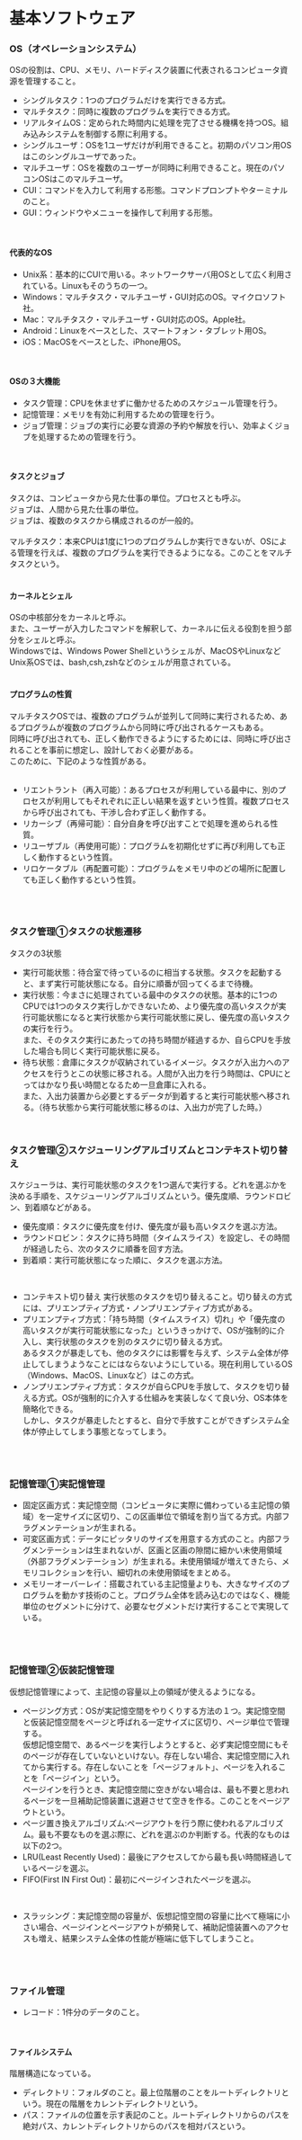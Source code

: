# 基本ソフトウェア
### OS（オペレーションシステム）
OSの役割は、CPU、メモリ、ハードディスク装置に代表されるコンピュータ資源を管理すること。
- シングルタスク：1つのプログラムだけを実行できる方式。
- マルチタスク：同時に複数のプログラムを実行できる方式。
- リアルタイムOS：定められた時間内に処理を完了させる機構を持つOS。組み込みシステムを制御する際に利用する。
- シングルユーザ：OSを1ユーザだけが利用できること。初期のパソコン用OSはこのシングルユーザであった。
- マルチユーザ：OSを複数のユーザーが同時に利用できること。現在のパソコンOSはこのマルチユーザ。
- CUI：コマンドを入力して利用する形態。コマンドプロンプトやターミナルのこと。
- GUI：ウィンドウやメニューを操作して利用する形態。
<br />

#### 代表的なOS
- Unix系：基本的にCUIで用いる。ネットワークサーバ用OSとして広く利用されている。Linuxもそのうちの一つ。
- Windows：マルチタスク・マルチユーザ・GUI対応のOS。マイクロソフト社。
- Mac：マルチタスク・マルチユーザ・GUI対応のOS。Apple社。
- Android：Linuxをベースとした、スマートフォン・タブレット用OS。
- iOS：MacOSをベースとした、iPhone用OS。
<br />

#### OSの３大機能
- タスク管理：CPUを休ませずに働かせるためのスケジュール管理を行う。
- 記憶管理：メモリを有効に利用するための管理を行う。
- ジョブ管理：ジョブの実行に必要な資源の予約や解放を行い、効率よくジョブを処理するための管理を行う。
<br />

#### タスクとジョブ
タスクは、コンピュータから見た仕事の単位。プロセスとも呼ぶ。<br>
ジョブは、人間から見た仕事の単位。<br>
ジョブは、複数のタスクから構成されるのが一般的。<br>
<br />
マルチタスク：本来CPUは1度に1つのプログラムしか実行できないが、OSによる管理を行えば、複数のプログラムを実行できるようになる。このことをマルチタスクという。<br>
<br />

#### カーネルとシェル
OSの中核部分をカーネルと呼ぶ。<br>
また、ユーザーが入力したコマンドを解釈して、カーネルに伝える役割を担う部分をシェルと呼ぶ。<br>
Windowsでは、Windows Power Shellというシェルが、MacOSやLinuxなどUnix系OSでは、bash,csh,zshなどのシェルが用意されている。<br>
<br />

#### プログラムの性質
マルチタスクOSでは、複数のプログラムが並列して同時に実行されるため、あるプログラムが複数のプログラムから同時に呼び出されるケースもある。<br>
同時に呼び出されても、正しく動作できるようにするためには、同時に呼び出されることを事前に想定し、設計しておく必要がある。<br>
このために、下記のような性質がある。<br>
<br />

- リエントラント（再入可能）：あるプロセスが利用している最中に、別のプロセスが利用してもそれぞれに正しい結果を返すという性質。複数プロセスから呼び出されても、干渉し合わず正しく動作する。
- リカーシブ（再帰可能）：自分自身を呼び出すことで処理を進められる性質。
- リユーザブル（再使用可能）：プログラムを初期化せずに再び利用しても正しく動作するという性質。
- リロケータブル（再配置可能）：プログラムをメモリ中のどの場所に配置しても正しく動作するという性質。
<br />
<br />

### タスク管理①タスクの状態遷移
タスクの3状態
- 実行可能状態：待合室で待っているのに相当する状態。タスクを起動すると、まず実行可能状態になる。自分に順番が回ってくるまで待機。
- 実行状態：今まさに処理されている最中のタスクの状態。基本的に1つのCPUでは1つのタスク実行しかできないため、より優先度の高いタスクが実行可能状態になると実行状態から実行可能状態に戻し、優先度の高いタスクの実行を行う。<br>
また、そのタスク実行にあたっての持ち時間が経過するか、自らCPUを手放した場合も同じく実行可能状態に戻る。<br>
- 待ち状態：倉庫にタスクが収納されているイメージ。タスクが入出力へのアクセスを行うとこの状態に移される。人間が入出力を行う時間は、CPUにとってはかなり長い時間となるため一旦倉庫に入れる。<br>
また、入出力装置から必要とするデータが到着すると実行可能状態へ移される。（待ち状態から実行可能状態に移るのは、入出力が完了した時。）
<br />

### タスク管理②スケジューリングアルゴリズムとコンテキスト切り替え
スケジューラは、実行可能状態のタスクを1つ選んで実行する。どれを選ぶかを決める手順を、スケジューリングアルゴリズムという。優先度順、ラウンドロビン、到着順などがある。<br>
- 優先度順：タスクに優先度を付け、優先度が最も高いタスクを選ぶ方法。
- ラウンドロビン：タスクに持ち時間（タイムスライス）を設定し、その時間が経過したら、次のタスクに順番を回す方法。
- 到着順：実行可能状態になった順に、タスクを選ぶ方法。
<br />

- コンテキスト切り替え
実行状態のタスクを切り替えること。切り替えの方式には、プリエンプティブ方式・ノンプリエンプティブ方式がある。<br>
- プリエンプティブ方式：「持ち時間（タイムスライス）切れ」や「優先度の高いタスクが実行可能状態になった」というきっかけで、OSが強制的に介入し、実行状態のタスクを別のタスクに切り替える方式。<br>
あるタスクが暴走しても、他のタスクには影響を与えず、システム全体が停止してしまうようなことにはならないようにしている。現在利用しているOS（Windows、MacOS、Linuxなど）はこの方式。<br>
- ノンプリエンプティブ方式：タスクが自らCPUを手放して、タスクを切り替える方式。OSが強制的に介入する仕組みを実装しなくて良い分、OS本体を簡略化できる。<br>
しかし、タスクが暴走したとすると、自分で手放すことができずシステム全体が停止してしまう事態となってしまう。
<br />
<br />

### 記憶管理①実記憶管理
- 固定区画方式：実記憶空間（コンピュータに実際に備わっている主記憶の領域）を一定サイズに区切り、この区画単位で領域を割り当てる方式。内部フラグメンテーションが生まれる。
- 可変区画方式：データにピッタリのサイズを用意する方式のこと。内部フラグメンテーションは生まれないが、区画と区画の隙間に細かい未使用領域（外部フラグメンテーション）が生まれる。未使用領域が増えてきたら、メモリコレクションを行い、細切れの未使用領域をまとめる。
- メモリーオーバーレイ：搭載されている主記憶量よりも、大きなサイズのプログラムを動かす技術のこと。プログラム全体を読み込むのではなく、機能単位のセグメントに分けて、必要なセグメントだけ実行することで実現している。
<br />
<br />

### 記憶管理②仮装記憶管理
仮想記憶管理によって、主記憶の容量以上の領域が使えるようになる。<br>
- ページング方式：OSが実記憶空間をやりくりする方法の１つ。実記憶空間と仮装記憶空間をページと呼ばれる一定サイズに区切り、ページ単位で管理する。<br>
仮想記憶空間で、あるページを実行しようとすると、必ず実記憶空間にもそのページが存在していないといけない。存在しない場合、実記憶空間に入れてから実行する。存在しないことを「ページフォルト」、ページを入れることを「ページイン」という。<br>
ページインを行うとき、実記憶空間に空きがない場合は、最も不要と思われるページを一旦補助記憶装置に退避させて空きを作る。このことをページアウトという。<br>
- ページ置き換えアルゴリズム:ページアウトを行う際に使われるアルゴリズム。最も不要なものを選ぶ際に、どれを選ぶのか判断する。代表的なものは以下の2つ。<br>
- LRU(Least Recently Used)：最後にアクセスしてから最も長い時間経過しているページを選ぶ。
- FIFO(First IN First Out)：最初にページインされたページを選ぶ。
<br />

- スラッシング：実記憶空間の容量が、仮想記憶空間の容量に比べて極端に小さい場合、ページインとページアウトが頻発して、補助記憶装置へのアクセスも増え、結果システム全体の性能が極端に低下してしまうこと。
<br />
<br />

### ファイル管理
- レコード：1件分のデータのこと。
<br />

#### ファイルシステム
階層構造になっている。<br>
- ディレクトリ：フォルダのこと。最上位階層のことをルートディレクトリという。現在の階層をカレントディレクトリという。
- パス：ファイルの位置を示す表記のこと。ルートディレクトリからのパスを絶対パス、カレントディレクトリからのパスを相対パスという。


